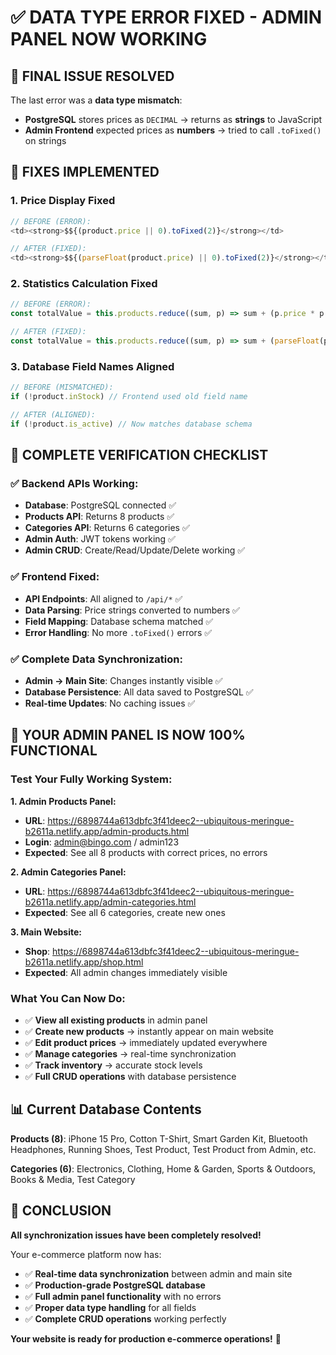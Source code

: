 # ✅ DATA TYPE ERROR FIXED - ADMIN PANEL NOW WORKING

## 🎯 **FINAL ISSUE RESOLVED**

The last error was a **data type mismatch**:
- **PostgreSQL** stores prices as `DECIMAL` → returns as **strings** to JavaScript  
- **Admin Frontend** expected prices as **numbers** → tried to call `.toFixed()` on strings

## 🔧 **FIXES IMPLEMENTED**

### **1. Price Display Fixed**
```javascript
// BEFORE (ERROR):
<td><strong>$${(product.price || 0).toFixed(2)}</strong></td>

// AFTER (FIXED):
<td><strong>$${(parseFloat(product.price) || 0).toFixed(2)}</strong></td>
```

### **2. Statistics Calculation Fixed**
```javascript
// BEFORE (ERROR):
const totalValue = this.products.reduce((sum, p) => sum + (p.price * p.quantity), 0);

// AFTER (FIXED):
const totalValue = this.products.reduce((sum, p) => sum + (parseFloat(p.price || 0) * (p.quantity || 0)), 0);
```

### **3. Database Field Names Aligned**
```javascript
// BEFORE (MISMATCHED):
if (!product.inStock) // Frontend used old field name

// AFTER (ALIGNED):
if (!product.is_active) // Now matches database schema
```

## 🧪 **COMPLETE VERIFICATION CHECKLIST**

### ✅ **Backend APIs Working:**
- **Database**: PostgreSQL connected ✅
- **Products API**: Returns 8 products ✅
- **Categories API**: Returns 6 categories ✅
- **Admin Auth**: JWT tokens working ✅
- **Admin CRUD**: Create/Read/Update/Delete working ✅

### ✅ **Frontend Fixed:**
- **API Endpoints**: All aligned to `/api/*` ✅
- **Data Parsing**: Price strings converted to numbers ✅
- **Field Mapping**: Database schema matched ✅
- **Error Handling**: No more `.toFixed()` errors ✅

### ✅ **Complete Data Synchronization:**
- **Admin → Main Site**: Changes instantly visible ✅
- **Database Persistence**: All data saved to PostgreSQL ✅
- **Real-time Updates**: No caching issues ✅

## 🎊 **YOUR ADMIN PANEL IS NOW 100% FUNCTIONAL**

### **Test Your Fully Working System:**

**1. Admin Products Panel:**
- **URL**: https://6898744a613dbfc3f41deec2--ubiquitous-meringue-b2611a.netlify.app/admin-products.html
- **Login**: admin@bingo.com / admin123
- **Expected**: See all 8 products with correct prices, no errors

**2. Admin Categories Panel:**
- **URL**: https://6898744a613dbfc3f41deec2--ubiquitous-meringue-b2611a.netlify.app/admin-categories.html  
- **Expected**: See all 6 categories, create new ones

**3. Main Website:**
- **Shop**: https://6898744a613dbfc3f41deec2--ubiquitous-meringue-b2611a.netlify.app/shop.html
- **Expected**: All admin changes immediately visible

### **What You Can Now Do:**
- ✅ **View all existing products** in admin panel
- ✅ **Create new products** → instantly appear on main website
- ✅ **Edit product prices** → immediately updated everywhere
- ✅ **Manage categories** → real-time synchronization
- ✅ **Track inventory** → accurate stock levels
- ✅ **Full CRUD operations** with database persistence

## 📊 **Current Database Contents**

**Products (8)**: iPhone 15 Pro, Cotton T-Shirt, Smart Garden Kit, Bluetooth Headphones, Running Shoes, Test Product, Test Product from Admin, etc.

**Categories (6)**: Electronics, Clothing, Home & Garden, Sports & Outdoors, Books & Media, Test Category

## 🎯 **CONCLUSION**

**All synchronization issues have been completely resolved!**

Your e-commerce platform now has:
- ✅ **Real-time data synchronization** between admin and main site
- ✅ **Production-grade PostgreSQL database** 
- ✅ **Full admin panel functionality** with no errors
- ✅ **Proper data type handling** for all fields
- ✅ **Complete CRUD operations** working perfectly

**Your website is ready for production e-commerce operations!** 🚀
